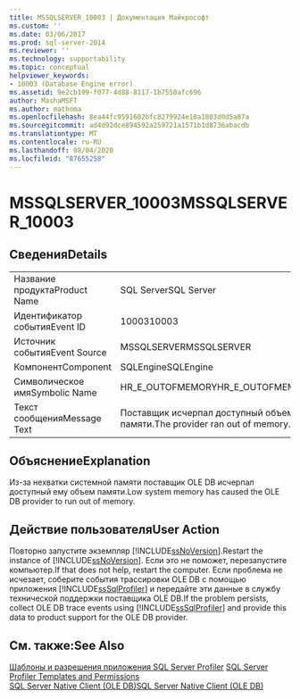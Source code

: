 ```yaml
---
title: MSSQLSERVER_10003 | Документация Майкрософт
ms.custom: ''
ms.date: 03/06/2017
ms.prod: sql-server-2014
ms.reviewer: ''
ms.technology: supportability
ms.topic: conceptual
helpviewer_keywords:
- 10003 (Database Engine error)
ms.assetid: 9e2cb199-f077-4d88-8117-1b7550afc696
author: MashaMSFT
ms.author: mathoma
ms.openlocfilehash: 8ea44fc9591602bfc8279924e10a1803d0d5a87a
ms.sourcegitcommit: ad4d92dce894592a259721a1571b1d8736abacdb
ms.translationtype: MT
ms.contentlocale: ru-RU
ms.lasthandoff: 08/04/2020
ms.locfileid: "87655258"
---
```

# <a name="mssqlserver_10003"></a><span data-ttu-id="c93d5-102">MSSQLSERVER_10003</span><span class="sxs-lookup"><span data-stu-id="c93d5-102">MSSQLSERVER_10003</span></span>
    
## <a name="details"></a><span data-ttu-id="c93d5-103">Сведения</span><span class="sxs-lookup"><span data-stu-id="c93d5-103">Details</span></span>  
  
|||  
|-|-|  
|<span data-ttu-id="c93d5-104">Название продукта</span><span class="sxs-lookup"><span data-stu-id="c93d5-104">Product Name</span></span>|<span data-ttu-id="c93d5-105">SQL Server</span><span class="sxs-lookup"><span data-stu-id="c93d5-105">SQL Server</span></span>|  
|<span data-ttu-id="c93d5-106">Идентификатор события</span><span class="sxs-lookup"><span data-stu-id="c93d5-106">Event ID</span></span>|<span data-ttu-id="c93d5-107">10003</span><span class="sxs-lookup"><span data-stu-id="c93d5-107">10003</span></span>|  
|<span data-ttu-id="c93d5-108">Источник события</span><span class="sxs-lookup"><span data-stu-id="c93d5-108">Event Source</span></span>|<span data-ttu-id="c93d5-109">MSSQLSERVER</span><span class="sxs-lookup"><span data-stu-id="c93d5-109">MSSQLSERVER</span></span>|  
|<span data-ttu-id="c93d5-110">Компонент</span><span class="sxs-lookup"><span data-stu-id="c93d5-110">Component</span></span>|<span data-ttu-id="c93d5-111">SQLEngine</span><span class="sxs-lookup"><span data-stu-id="c93d5-111">SQLEngine</span></span>|  
|<span data-ttu-id="c93d5-112">Символическое имя</span><span class="sxs-lookup"><span data-stu-id="c93d5-112">Symbolic Name</span></span>|<span data-ttu-id="c93d5-113">HR_E_OUTOFMEMORY</span><span class="sxs-lookup"><span data-stu-id="c93d5-113">HR_E_OUTOFMEMORY</span></span>|  
|<span data-ttu-id="c93d5-114">Текст сообщения</span><span class="sxs-lookup"><span data-stu-id="c93d5-114">Message Text</span></span>|<span data-ttu-id="c93d5-115">Поставщик исчерпал доступный объем памяти.</span><span class="sxs-lookup"><span data-stu-id="c93d5-115">The provider ran out of memory.</span></span>|  
  
## <a name="explanation"></a><span data-ttu-id="c93d5-116">Объяснение</span><span class="sxs-lookup"><span data-stu-id="c93d5-116">Explanation</span></span>  
 <span data-ttu-id="c93d5-117">Из-за нехватки системной памяти поставщик OLE DB исчерпал доступный ему объем памяти.</span><span class="sxs-lookup"><span data-stu-id="c93d5-117">Low system memory has caused the OLE DB provider to run out of memory.</span></span>  
  
## <a name="user-action"></a><span data-ttu-id="c93d5-118">Действие пользователя</span><span class="sxs-lookup"><span data-stu-id="c93d5-118">User Action</span></span>  
 <span data-ttu-id="c93d5-119">Повторно запустите экземпляр [!INCLUDE[ssNoVersion](../../includes/ssnoversion-md.md)].</span><span class="sxs-lookup"><span data-stu-id="c93d5-119">Restart the instance of [!INCLUDE[ssNoVersion](../../includes/ssnoversion-md.md)].</span></span> <span data-ttu-id="c93d5-120">Если это не поможет, перезапустите компьютер.</span><span class="sxs-lookup"><span data-stu-id="c93d5-120">If that does not help, restart the computer.</span></span> <span data-ttu-id="c93d5-121">Если проблема не исчезает, соберите события трассировки OLE DB с помощью приложения [!INCLUDE[ssSqlProfiler](../../includes/sssqlprofiler-md.md)] и передайте эти данные в службу технической поддержки поставщика OLE DB.</span><span class="sxs-lookup"><span data-stu-id="c93d5-121">If the problem persists, collect OLE DB trace events using [!INCLUDE[ssSqlProfiler](../../includes/sssqlprofiler-md.md)] and provide this data to product support for the OLE DB provider.</span></span>  
  
## <a name="see-also"></a><span data-ttu-id="c93d5-122">См. также:</span><span class="sxs-lookup"><span data-stu-id="c93d5-122">See Also</span></span>  
 <span data-ttu-id="c93d5-123">[Шаблоны и разрешения приложения SQL Server Profiler](../../tools/sql-server-profiler/sql-server-profiler-templates-and-permissions.md) </span><span class="sxs-lookup"><span data-stu-id="c93d5-123">[SQL Server Profiler Templates and Permissions](../../tools/sql-server-profiler/sql-server-profiler-templates-and-permissions.md) </span></span>  
 [<span data-ttu-id="c93d5-124">SQL Server Native Client (OLE DB)</span><span class="sxs-lookup"><span data-stu-id="c93d5-124">SQL Server Native Client &#40;OLE DB&#41;</span></span>](../native-client/ole-db/sql-server-native-client-ole-db.md)  
  
  
